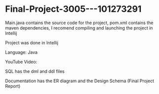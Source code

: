 # Final-Project-3005---101273291
Main.java contains the source code for the project, pom.xml contains the maven dependencies, I recomend
compiling and launching the project in Intellij

Project was done in Intellij

Language: Java

YouTube Video:

SQL has the dml and ddl files

Documentation has the ER diagram and the Design Schema (Final Project Report)
